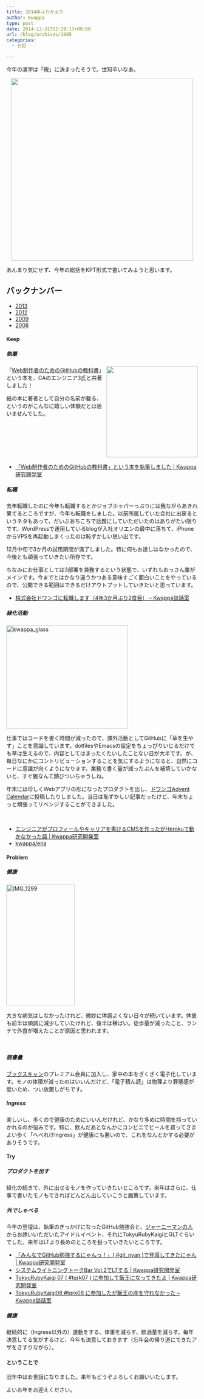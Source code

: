 ```yaml
---
title: 2014年ふりかえり
author: Kwappa
type: post
date: 2014-12-31T12:29:13+09:00
url: /blog/archives/1985
categories:
  - 日記

---
```

今年の漢字は「税」に決まったそうで。世知辛いなあ。

<p style="text-align:center;">
  <img src="https://ssl-stat.amebame.com/pub/content/8265872137/user/article/92497450730107535/d530e2c93d5c2b1e7a3de2b3ab88a78b/uploaded.jpg" width="480" class="alignnone" />
</p>

あんまり気にせず、今年の総括をKPT形式で書いてみようと思います。

## バックナンバー

- [2013](/blog/archives/1921)
- [2012](/blog/archives/1697)
- [2009](/blog/archives/1354)
- [2008](/blog/archives/480)

#### Keep

##### 執筆

<a href="http://bit.ly/gh_book" target="_blank" rel="noopener noreferrer"><img src="http://ecx.images-amazon.com/images/I/711ABRUd55L.jpg" width="240" style="float:right;" /></a>

「<a href="http://bit.ly/gh_book" target="_blank" rel="noopener noreferrer">Web制作者のためのGitHubの教科書</a>」という本を、CAのエンジニア3氏と共著しました！

紙の本に著者として自分の名前が載る、というのがこんなに嬉しい体験だとは思いませんでした。

<br style="clear:both;" />

  * <a href="http://randd.kwappa.net/2014/10/08/623" target="_blank" rel="noopener noreferrer">「Web制作者のためのGitHubの教科書」という本を執筆しました | Kwappa研究開発室</a>

##### 転職

<!--more-->

去年転職したのに今年も転職するとかジョブホッパーっぷりには我ながらあきれ果てるところですが、今年も転職をしました。以前所属していた会社に出戻るというネタもあって、だいぶあちこちで話題にしていただいたのはありがたい限りです。WordPressで運用しているblogが入社オリエンの最中に落ちて、iPhoneからVPSを再起動しまくったのは恥ずかしい思い出です。

12月中旬で3か月の試用期間が満了しました。特に何もお達しはなかったので、今後とも頑張っていきたい所存です。

ちなみにお仕事としては3部署を兼務するという状態で、いずれもおっさん業がメインです。今までとはかなり違うかつある意味すごく面白いことをやっているので、公開できる範囲はできるだけアウトプットしていきたいと思っています。

  * <a href="http://www.kwappa.net/blog/archives/1964" target="_blank" rel="noopener noreferrer">株式会社ドワンゴに転職します（4年3か月ぶり2度目） &#8211; Kwappa談話室</a>

##### 緑化活動

<img src="/blog/images/2014/12/kwappa_glass.png" alt="kwappa_glass" width="320" height="272" class="alignright size-medium wp-image-1986" />

仕事ではコードを書く時間が減ったので、課外活動としてGitHubに「草を生やす」ことを意識しています。dotfilesやEmacsの設定をちょっぴりいじるだけでも草は生えるので、内容としてはまったくたいしたことない日が大半です。が、毎日なにかにコントリビューションすることを気にするようになると、自然にコードに意識が向くようになります。業務で書く量が減ったぶんを補填していかないと、すぐ腕なんて錆びついちゃうしね。

年末には珍しくWebアプリの形になったプロダクトを出し、<a href="http://qiita.com/advent-calendar/2014/dwango" target="_blank" rel="noopener noreferrer">ドワンゴAdvent Calendar</a>に投稿したりしました。当日は恥ずかしい記事だったけど、年末ちょっと頑張ってリベンジすることができました。

<br style="clear:both;" />

  * <a href="http://randd.kwappa.net/2014/12/25/641" target="_blank" rel="noopener noreferrer">エンジニアがプロフィールやキャリアを書けるCMSを作ったがHerokuで動かなかった話 | Kwappa研究開発室</a>
  * <a href="https://github.com/kwappa/ena" target="_blank" rel="noopener noreferrer">kwappa/ena</a>

#### Problem

##### 健康

<img src="/blog/images/2014/12/IMG_1299.png" alt="IMG_1299" width="180" height="320" class="alignright size-medium wp-image-1987" />

大きな病気はしなかったけれど、微妙に体調よくない日々が続いています。体重も前半は順調に減少していたけれど、後半は横ばい。徒歩量が減ったこと、ランチで外食が増えたことが原因と思われます。

<br style="clear:both;" />

##### 読書量

<a href="http://www.bookscan.co.jp/" target="_blank" rel="noopener noreferrer">ブックスキャン</a>のプレミアム会員に加入し、家中の本をざくざく電子化しています。モノの体積が減ったのはいいんだけど、「電子積ん読」は物理より罪悪感が低いため、つい放置しがちです。

##### Ingress

楽しいし、歩くので健康のためにいいんだけれど、かなり多めに時間を持っていかれるのが悩みです。特に、飲んだあとなんかにコンビニでビールを買ってさまよい歩く「へべれけIngress」が健康にも悪いので、これをなんとかする必要がありそうです。

#### Try

##### プロダクトを出す

緑化の続きで、外に出せるモノを作っていきたいところです。来年はさらに、仕事で書いたモノもできればどんどん出していこうと画策しています。

##### 外でしゃべる

今年の登壇は、執筆のきっかけになったGitHub勉強会と、<a href="http://twitter.com/bash0c7" target="_blank" rel="noopener noreferrer">ジャーニーマンの人</a>からお誘いいただいたアイドルイベント、それにTokyuRubyKaigiとGLTぐらいでした。来年はLTより長めのところを狙っていきたいところです。

  * <a href="http://randd.kwappa.net/2014/03/26/587" target="_blank" rel="noopener noreferrer">「みんなでGitHub勉強するにゃんっ！」( #git_nyan )で登壇してきたにゃん | Kwappa研究開発室</a>
  * <a href="http://randd.kwappa.net/2014/07/21/619" target="_blank" rel="noopener noreferrer">システムライトニングトークBar Vol.2でLTする | Kwappa研究開発室</a>
  * <a href="http://randd.kwappa.net/2014/03/30/590" target="_blank" rel="noopener noreferrer">TokyuRubyKaigi 07 ( #tqrk07 ) に参加して飯王になってきたよ | Kwappa研究開発室</a>
  * <a href="http://www.kwappa.net/blog/archives/1973" target="_blank" rel="noopener noreferrer">TokyuRubyKaigi08 #tqrk08 に参加したが飯王の座を守れなかった &#8211; Kwappa談話室</a>

##### 健康

継続的に（Ingress以外の）運動をする、体重を減らす、飲酒量を減らす。毎年決意してる気がするけど、今年も決意しておきます（忘年会の帰り道にできたアザをさすりながら）。

#### ということで

旧年中はお世話になりました。来年もどうぞよろしくお願いいたします。

よいお年をお迎えください。
